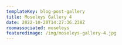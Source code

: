 ```yaml
---
templateKey: blog-post-gallery
title: Moseleys Gallery 4
date: 2022-10-20T14:27:36.238Z
roomassociated: moseleys
featuredimage: /img/moseleys-gallery-4.jpg
---
```

